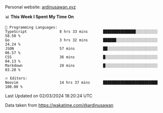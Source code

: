 Personal website: [ardinusawan.xyz](https://ardinusawan.xyz)

<!--START_SECTION:waka-->
📊 **This Week I Spent My Time On** 

```text
💬 Programming Languages: 
TypeScript               8 hrs 33 mins       ███████████████░░░░░░░░░░   58.50 % 
Go                       3 hrs 32 mins       ██████░░░░░░░░░░░░░░░░░░░   24.24 % 
JSON                     57 mins             ██░░░░░░░░░░░░░░░░░░░░░░░   06.57 % 
CSS                      36 mins             █░░░░░░░░░░░░░░░░░░░░░░░░   04.13 % 
Markdown                 28 mins             █░░░░░░░░░░░░░░░░░░░░░░░░   03.28 % 

🔥 Editors: 
Neovim                   14 hrs 37 mins      █████████████████████████   100.00 % 
```


 Last Updated on 02/03/2024 18:20:24 UTC
<!--END_SECTION:waka-->
Data taken from https://wakatime.com/@ardinusawan
